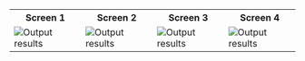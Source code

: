 <table>
<tr>
  <th>Screen 1</th>
  <th>Screen 2</th>
  <th>Screen 3</th>
  <th>Screen 4</th>
</tr>
  
  <tr>
    <td><img src= "https://github.com/TariqMehmood1004/FlutterApp/blob/main/Output/1.jpg" alt="Output results"></td>
    <td><img src= "https://github.com/TariqMehmood1004/FlutterApp/blob/main/Output/2.jpg" alt="Output results"></td>
    <td><img src= "https://github.com/TariqMehmood1004/FlutterApp/blob/main/Output/3.jpg" alt="Output results"></td>
    <td><img src= "https://github.com/TariqMehmood1004/FlutterApp/blob/main/Output/4.jpg" alt="Output results"></td>
    </tr>
</table>
